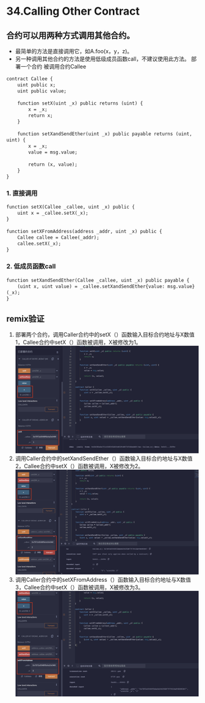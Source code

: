 # 34.Calling Other Contract
## 合约可以用两种方式调用其他合约。
* 最简单的方法是直接调用它，如A.foo(x，y，z)。
* 另一种调用其他合约的方法是使用低级成员函数call，不建议使用此方法。
部署一个合约
被调用合约Callee
```solidity
contract Callee {
    uint public x;
    uint public value;

    function setX(uint _x) public returns (uint) {
        x = _x;
        return x;
    }

    function setXandSendEther(uint _x) public payable returns (uint, uint) {
        x = _x;
        value = msg.value;

        return (x, value);
    }
}
```
### 1. 直接调用
```solidity
function setX(Callee _callee, uint _x) public {
    uint x = _callee.setX(_x);
}

function setXFromAddress(address _addr, uint _x) public {
    Callee callee = Callee(_addr);
    callee.setX(_x);
}
```
### 2. 低成员函数call
```solidity
function setXandSendEther(Callee _callee, uint _x) public payable {
    (uint x, uint value) = _callee.setXandSendEther{value: msg.value}(_x);
}
```
## remix验证
1. 部署两个合约，调用Caller合约中的setX（）函数输入目标合约地址与X数值1，Callee合约中setX（）函数被调用，X被修改为1。
![34-1.png](./img/34-1.png)
2. 调用Caller合约中的setXandSendEther（）函数输入目标合约地址与X数值2，Callee合约中setX（）函数被调用，X被修改为2。
![34-2.png](./img/34-2.png)
3. 调用Caller合约中的setXFromAddress（）函数输入目标合约地址与X数值3，Callee合约中setX（）函数被调用，X被修改为3。
![34-3.png](./img/34-3.png)
